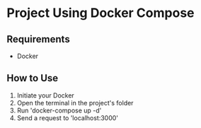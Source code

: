 # Project Using Docker Compose
## Requirements
* Docker
## How to Use
1. Initiate your Docker
2. Open the terminal in the project's folder
3. Run 'docker-compose up -d'
4. Send a request to 'localhost:3000'